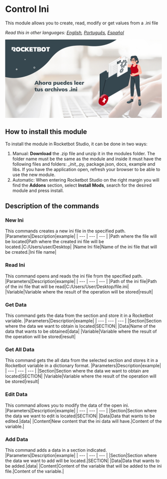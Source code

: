 # Control Ini
  
This module allows you to create, read, modify or get values from a .ini file  

*Read this in other languages: [English](Manual_ControlIni.md), [Português](Manual_ControlIni.pr.md), [Español](Manual_ControlIni.es.md)*
  
![banner](imgs/Banner_ControlIni.png)
## How to install this module
  
To install the module in Rocketbot Studio, it can be done in two ways:
1. Manual: __Download__ the .zip file and unzip it in the modules folder. The folder name must be the same as the module and inside it must have the following files and folders: \__init__.py, package.json, docs, example and libs. If you have the application open, refresh your browser to be able to use the new module.
2. Automatic: When entering Rocketbot Studio on the right margin you will find the **Addons** section, select **Install Mods**, search for the desired module and press install.  


## Description of the commands

### New Ini
  
This commands creates a new ini file in the specified path.
|Parameters|Description|example|
| --- | --- | --- |
|Path where the file will be located|Path where the created ini file will be located.|C:/Users/user/Desktop|
|Name Ini file|Name of the ini file that will be created.|Ini file name|

### Read Ini
  
This command opens and reads the ini file from the specified path.
|Parameters|Description|example|
| --- | --- | --- |
|Path of the ini file|Path of the ini file that will be read|C:/Users/User/Desktop/file.ini|
|Variable|Variable where the result of the operation will be stored|result|

### Get Data
  
This command gets the data from the section and store it in a Rocketbot variable.
|Parameters|Description|example|
| --- | --- | --- |
|Section|Section where the data we want to obtain is located|SECTION|
|Data|Name of the data that wants to be obtained|data|
|Variable|Variable where the result of the operation will be stored|result|

### Get All Data
  
This command gets the all data from the selected section and stores it in a Rocketbot variable in a dictionary format.
|Parameters|Description|example|
| --- | --- | --- |
|Section|Section where the data we want to obtain are located|SECTION|
|Variable|Variable where the result of the operation will be stored|result|

### Edit Data
  
This command allows you to modify the data of the open ini.
|Parameters|Description|example|
| --- | --- | --- |
|Section|Section where the data we want to edit is located|SECTION|
|Data|Data that wants to be edited.|data|
|Content|New content that the ini data will have.|Content of the variable.|

### Add Data
  
This command adds a data in a section indicated.
|Parameters|Description|example|
| --- | --- | --- |
|Section|Section where the data we want to add will be located.|SECTION|
|Data|Data that wants to be added.|data|
|Content|Content of the variable that will be added to the ini file.|Content of the variable.|
